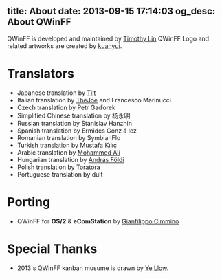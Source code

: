title: About
date: 2013-09-15 17:14:03
og_desc: About QWinFF
---

QWinFF is developed and maintained by [Timothy Lin](mailto:lzh9102@gmail.com)
QWinFF Logo and related artworks are created by [kuanyui](http://kuanyui.github.io/).

# Translators

- Japanese translation by [Tilt](http://tiltstr.seesaa.net/)
- Italian translation by [TheJoe](http://thejoe.it) and Francesco Marinucci
- Czech translation by Petr Gaďorek
- Simplified Chinese translation by 杨永明
- Russian translation by Stanislav Hanzhin
- Spanish translation by Ermides Gonz á lez
- Romanian translation by SymbianFlo
- Turkish translation by Mustafa Kılıç
- Arabic translation by [Mohammed Ali](https://www.transifex.com/accounts/profile/AL_Zoruaee/)
- Hungarian translation by [András Földi](https://www.transifex.com/accounts/profile/andrasf/)
- Polish translation by [Toratora](https://www.transifex.com/accounts/profile/Sertomas/)
- Portuguese translation by dult


# Porting

- QWinFF for **OS/2** & **eComStation** by [Gianfilippo Cimmino](mailto:gianfli.cim@gmail.com)

# Special Thanks

- 2013's QWinFF kanban musume is drawn by [Ye Llow](http://www.pixiv.net/member.php?id=3608176&lang=zh).
